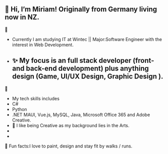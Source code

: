 👋
Hi, I’m Miriam!
Originally from Germany living now in NZ.
 - 
  👀
- Currently I am studying IT at Wintec || Major:Software Engineer with the interest in Web Development.
- ✨ My focus is an full stack developer (front- and back-end development) plus anything design (Game, UI/UX Design,
  Graphic Design ).
  -
🧩
- My tech skills includes
- C#
- Python
- .NET MAUI, Vue.js, MySQL, Java, Microsoft Office 365 and Adobe Creative.
- 🎨 I like being Creative as my background lies in the Arts.
-
-
🏹 Fun facts:I love to paint, design and stay fit by walks / runs.

